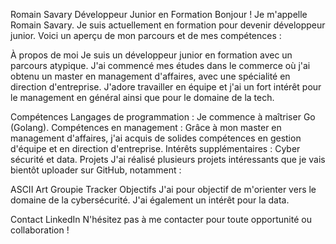 Romain Savary
Développeur Junior en Formation
Bonjour ! Je m'appelle Romain Savary. Je suis actuellement en formation pour devenir développeur junior. Voici un aperçu de mon parcours et de mes compétences :

À propos de moi
Je suis un développeur junior en formation avec un parcours atypique. J'ai commencé mes études dans le commerce où j'ai obtenu un master en management d'affaires, avec une spécialité en direction d'entreprise. J'adore travailler en équipe et j'ai un fort intérêt pour le management en général ainsi que pour le domaine de la tech.

Compétences
Langages de programmation : Je commence à maîtriser Go (Golang).
Compétences en management : Grâce à mon master en management d'affaires, j'ai acquis de solides compétences en gestion d'équipe et en direction d'entreprise.
Intérêts supplémentaires : Cyber sécurité et data.
Projets
J'ai réalisé plusieurs projets intéressants que je vais bientôt uploader sur GitHub, notamment :

ASCII Art
Groupie Tracker
Objectifs
J'ai pour objectif de m'orienter vers le domaine de la cybersécurité. J'ai également un intérêt pour la data.

Contact
LinkedIn
N'hésitez pas à me contacter pour toute opportunité ou collaboration !

